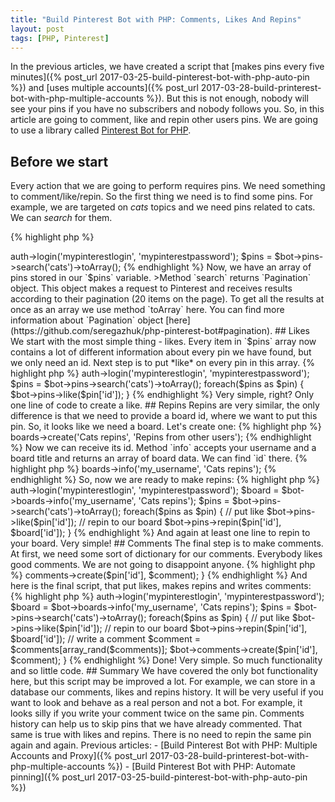 ```yaml
---
title: "Build Pinterest Bot with PHP: Comments, Likes And Repins"
layout: post
tags: [PHP, Pinterest]
---
```


In the previous articles, we have created a script that [makes pins every five minutes]({% post_url 2017-03-25-build-pinterest-bot-with-php-auto-pin %}) and [uses multiple accounts]({% post_url 2017-03-28-build-printerest-bot-with-php-multiple-accounts %}). But this is not enough, nobody will see your pins if you have no subscribers and nobody follows you. So, in this article are going to comment, like and repin other users pins. We are going to use a library called [Pinterest Bot for PHP](https://github.com/seregazhuk/php-pinterest-bot).

## Before we start

Every action that we are going to perform requires pins. We need something to comment/like/repin. So the first thing we need is to find some pins. For example, we are targeted on *cats* topics and we need pins related to cats. We can *search* for them.

{% highlight php %}
<?php

require __DIR__ . '/vendor/autoload.php';

use seregazhuk\PinterestBot\Factories\PinterestBot;

$bot = PinterestBot::create();
$bot->auth->login('mypinterestlogin', 'mypinterestpassword');

$pins = $bot->pins->search('cats')->toArray();
{% endhighlight %}

Now, we have an array of pins stored in our `$pins` variable.

>Method `search` returns `Pagination` object. This object makes a request to Pinterest and receives results according to their pagination (20 items on the page). To get all the results at once as an array we use method `toArray` here. You can find more information about `Pagination` object [here](https://github.com/seregazhuk/php-pinterest-bot#pagination).


## Likes

We start with the most simple thing - likes. Every item in `$pins` array now contains a lot of different information about every pin we have found, but we only need an id. Next step is to put *like* on every pin in this array.

{% highlight php %}
<?php

require __DIR__ . '/vendor/autoload.php';

use seregazhuk\PinterestBot\Factories\PinterestBot;

$bot = PinterestBot::create();
$bot->auth->login('mypinterestlogin', 'mypinterestpassword');

$pins = $bot->pins->search('cats')->toArray();

foreach($pins as $pin) {
    $bot->pins->like($pin['id']);
}
{% endhighlight %}

Very simple, right? Only one line of code to create a like.

## Repins

Repins are very similar, the only difference is that we need to provide a board id, where we want to put this pin. So, it looks like we need a board. Let's create one:

{% highlight php %}
<?php
$bot->boards->create('Cats repins', 'Repins from other users');
{% endhighlight %}

Now we can receive its id. Method `info` accepts your username and a board title and returns an array of board data. We can find `id` there.

{% highlight php %}
<?php
$board = $bot->boards->info('my_username', 'Cats repins');
{% endhighlight %}

So, now we are ready to make repins:

{% highlight php %}
<?php

require __DIR__ . '/vendor/autoload.php';

use seregazhuk\PinterestBot\Factories\PinterestBot;

$bot = PinterestBot::create();
$bot->auth->login('mypinterestlogin', 'mypinterestpassword');
$board = $bot->boards->info('my_username', 'Cats repins');

$pins = $bot->pins->search('cats')->toArray();

foreach($pins as $pin) {    
    // put like
    $bot->pins->like($pin['id']);
    // repin to our board
    $bot->pins->repin($pin['id'], $board['id']);
}
{% endhighlight %}

And again at least one line to repin to your board. Very simple!

## Comments

The final step is to make comments. At first, we need some sort of dictionary for our comments. Everybody likes good comments. We are not going to disappoint anyone.

{% highlight php %}
<?php

$comments = ['Nice!', 'Cool!', 'Very beautiful!', 'Amazing!'];
{% endhighlight %}

You can continue this list as you wish, but for this demo, this is enough. We will randomly select a word and write it as a pin comment.

{% highlight php %}
<?php

// ...
foreach($pins as $pin) {    
    // ...
    $comment = $comments[array_rand($comments)];
    $bot->comments->create($pin['id'], $comment);
}
{% endhighlight %}

And here is the final script, that put likes, makes repins and writes comments:

{% highlight php %}
<?php

require __DIR__ . '/vendor/autoload.php';

use seregazhuk\PinterestBot\Factories\PinterestBot;

$comments = ['Nice!', 'Cool!', 'Very beautiful!', 'Amazing!'];

$bot = PinterestBot::create();
$bot->auth->login('mypinterestlogin', 'mypinterestpassword');

$board = $bot->boards->info('my_username', 'Cats repins');

$pins = $bot->pins->search('cats')->toArray();

foreach($pins as $pin) {    
    // put like
    $bot->pins->like($pin['id']);
    // repin to our board
    $bot->pins->repin($pin['id'], $board['id']);
     // write a comment
    $comment = $comments[array_rand($comments)];
    $bot->comments->create($pin['id'], $comment);
}
{% endhighlight %}

Done! Very simple. So much functionality and so little code.

## Summary
We have covered the only bot functionality here, but this script may be improved a lot. For example, we can store in a database our comments, likes and repins history. It will be very useful if you want to look and behave as a real person and not a bot. For example, it looks silly if you write your comment twice on the same pin. Comments history can help us to skip pins that we have already commented. That same is true with likes and repins. There is no need to repin the same pin again and again.

Previous articles:

- [Build Pinterest Bot with PHP: Multiple Accounts and Proxy]({% post_url 2017-03-28-build-printerest-bot-with-php-multiple-accounts %})
- [Build Pinterest Bot with PHP: Automate pinning]({% post_url 2017-03-25-build-pinterest-bot-with-php-auto-pin %})